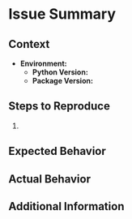 # Issue Summary

<!-- Provide a brief summary of the issue. -->

## Context

- **Environment:**
  - **Python Version:** <!-- e.g., 3.10 -->
  - **Package Version:** <!-- e.g., Transformers 4.11.3, PyTorch 1.10 -->

## Steps to Reproduce

<!-- List the steps needed to reproduce the issue. -->
1. 

## Expected Behavior

<!-- What did you expect to happen? -->

## Actual Behavior

<!-- What actually happened? Include error messages or logs if applicable. -->

## Additional Information

<!-- Any other relevant information or screenshots. -->
